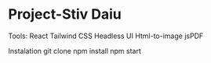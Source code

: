 # Project-Stiv Daiu




Tools:
React
Tailwind CSS
Headless UI
Html-to-image
jsPDF


Instalation
git clone 
npm install
npm start 
